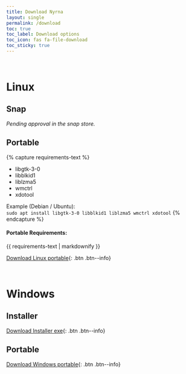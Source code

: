 ```yaml
---
title: Download Nyrna
layout: single
permalink: /download
toc: true
toc_label: Download options
toc_icon: fas fa-file-download
toc_sticky: true
---
```



<br>


Linux
=====

<!-- AppImage has a blank window; disabled until it is fixed.
## AppImage

*Supports auto-update*

[Download AppImage](){: .btn .btn--info} -->


<!-- Packages need to be updated for Nyrna 2.0
## Packages

### Arch / Manjaro          # AUR package needs a maintainer

A package is available [in the AUR](https://aur.archlinux.org/packages/nyrna/).

- `yay nyrna`

### Gentoo

A package is available as [nyrna](https://github.com/BlueManCZ/edgets/tree/master/x11-misc/nyrna) or [nyrna-bin](https://github.com/BlueManCZ/edgets/tree/master/x11-misc/nyrna-bin) in the [edgets overlay](https://github.com/BlueManCZ/edgets).

- `layman --add edgets && emerge --ask nyrna`
-->

## Snap

*Pending approval in the snap store.*

## Portable

{% capture requirements-text %}
- libgtk-3-0
- libblkid1
- liblzma5
- wmctrl
- xdotool

Example (Debian / Ubuntu):  
`sudo apt install libgtk-3-0 libblkid1 liblzma5 wmctrl xdotool`
{% endcapture %}

<div class="notice--info">
  <h4 class="no_toc">Portable Requirements:</h4>
  {{ requirements-text | markdownify }}
</div>

<!-- TODO: Figure out how to populate the version info for links automatically. -->
[Download Linux portable](https://github.com/Merrit/nyrna/releases/download/v2.0-beta.1/nyrna-linux-portable-2.0-beta.1.zip){: .btn .btn--info}

<br>


Windows
=======

## Installer

[Download Installer exe](https://github.com/Merrit/nyrna/releases/download/v2.0-beta.1/nyrna-windows-installer-2.0-beta.1.exe){: .btn .btn--info}

<!--                # Chocolatey needs updating for Nyrna 2.0
## Chocolatey

<https://chocolatey.org/packages/nyrna>

`choco install nyrna`
-->

## Portable

[Download Windows portable](https://github.com/Merrit/nyrna/releases/download/v2.0-beta.1/Nyrna-windows-portable-2.0-beta.1.zip){: .btn .btn--info}
